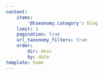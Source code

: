 ```yaml
---
content:
    items:
        '@taxonomy.category': blog
    limit: 1
    pagination: true
    url_taxonomy_filters: true
    order:
        dir: desc
        by: date
template: home
---
```


